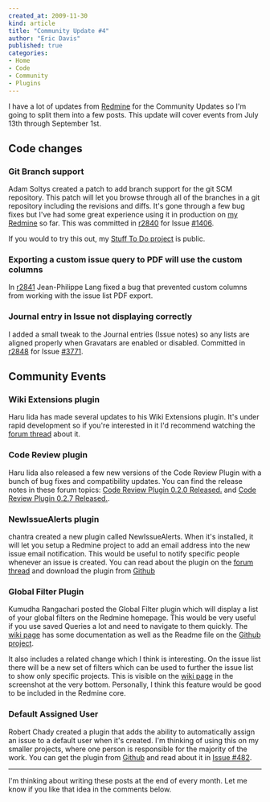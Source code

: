 ```yaml
---
created_at: 2009-11-30
kind: article
title: "Community Update #4"
author: "Eric Davis"
published: true
categories:
- Home
- Code
- Community
- Plugins
---
```


I have a lot of updates from [Redmine][] for the Community Updates so I'm going to split them into a few posts.  This update will cover events from July 13th through September 1st.

## Code changes

### Git Branch support

Adam Soltys created a patch to add branch support for the git SCM repository.  This patch will let you browse through all of the branches in a git repository including the revisions and diffs.  It's gone through a few bug fixes but I've had some great experience using it in production on [my Redmine](https://projects.littlestreamsoftware.com) so far.  This was committed in [r2840][] for Issue [#1406][].

If you would to try this out, my [Stuff To Do project](https://projects.littlestreamsoftware.com/projects/redmine-stuff-to-do/repository) is public.

### Exporting a custom issue query to PDF will use the custom columns

In [r2841][] Jean-Philippe Lang fixed a bug that prevented custom columns from working with the issue list PDF export.

### Journal entry in Issue not displaying correctly

I added a small tweak to the Journal entries (Issue notes) so any lists are aligned properly when Gravatars are enabled or disabled.  Committed in [r2848][] for Issue [#3771][].

## Community Events

### Wiki Extensions plugin

Haru Iida has made several updates to his Wiki Extensions plugin.  It's under rapid development so if you're interested in it I'd recommend watching the [forum thread](http://www.redmine.org/boards/3/topics/7130) about it.


### Code Review plugin

Haru Iida also released a few new versions of the Code Review Plugin with a bunch of bug fixes and compatibility updates.  You can find the release notes in these forum topics: [Code Review Plugin 0.2.0 Released.][1] and [Code Review Plugin 0.2.7 Released.][2].


### NewIssueAlerts plugin

chantra created a new plugin called NewIssueAlerts.  When it's installed, it will let you setup a Redmine project to add an email address into the new issue email notification.  This would be useful to notify specific people whenever an issue is created.  You can read about the plugin on the [forum thread](http://www.redmine.org/boards/3/topics/7716) and download the plugin from [Github](http://github.com/chantra/redmine_newissuealerts)


### Global Filter Plugin

Kumudha Rangachari posted the Global Filter plugin which will display a list of your global filters on the Redmine homepage.  This would be very useful if you use saved Queries a lot and need to navigate to them quickly.  The [wiki page](http://www.redmine.org/wiki/redmine/PluginGlobalFilter) has some documentation as well as the Readme file on the [Github project](http://github.com/kumudhachari/global_filter_redmine_plugin).

It also includes a related change which I think is interesting.  On the issue list there will be a new set of filters which can be used to further the issue list to show only specific projects.  This is visible on the [wiki page](http://www.redmine.org/wiki/redmine/PluginGlobalFilter) in the screenshot at the very bottom.  Personally, I think this feature would be good to be included in the Redmine core.

### Default Assigned User

Robert Chady created a plugin that adds the ability to automatically assign an issue to a default user when it's created.  I'm thinking of using this on my smaller projects, where one person is responsible for the majority of the work.  You can get the plugin from [Github](http://github.com/rchady/redmine_default_assign) and read about it in [Issue #482][#482].


---

I'm thinking about writing these posts at the end of every month.  Let me know if you like that idea in the comments below.

[1]: http://www.redmine.org/boards/3/topics/7646
[2]: http://www.redmine.org/boards/3/topics/9627
[Redmine]: http://www.redmine.org

[#1406]: http://www.redmine.org/issues/1406
[#3771]: http://www.redmine.org/issues/3771
[#482]: http://www.redmine.org/issues/482

[r2840]: http://www.redmine.org/projects/redmine/repository/revisions/2840
[r2841]: http://www.redmine.org/projects/redmine/repository/revisions/2841
[r2848]: http://www.redmine.org/projects/redmine/repository/revisions/2848
